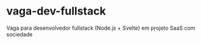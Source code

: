 # vaga-dev-fullstack
Vaga para desenvolvedor fullstack (Node.js + Svelte) em projeto SaaS com sociedade
